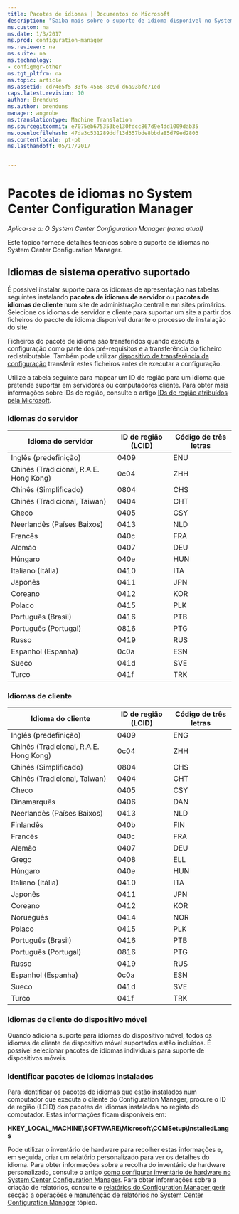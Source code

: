 ```yaml
---
title: Pacotes de idiomas | Documentos do Microsoft
description: "Saiba mais sobre o suporte de idioma disponível no System Center Configuration Manager."
ms.custom: na
ms.date: 1/3/2017
ms.prod: configuration-manager
ms.reviewer: na
ms.suite: na
ms.technology:
- configmgr-other
ms.tgt_pltfrm: na
ms.topic: article
ms.assetid: cd74e5f5-33f6-4566-8c9d-d6a93bfe71ed
caps.latest.revision: 10
author: Brenduns
ms.author: brenduns
manager: angrobe
ms.translationtype: Machine Translation
ms.sourcegitcommit: e7075eb675353be130fdcc867d9e4dd1009dab35
ms.openlocfilehash: 47da3c531289ddf13d357bde8bbda85d79ed2803
ms.contentlocale: pt-pt
ms.lasthandoff: 05/17/2017


---
```

# <a name="language-packs-in-system-center-configuration-manager"></a>Pacotes de idiomas no System Center Configuration Manager

*Aplica-se a: O System Center Configuration Manager (ramo atual)*

Este tópico fornece detalhes técnicos sobre o suporte de idiomas no System Center Configuration Manager.  

## <a name="BKMK_SupLanguagePacks"></a>Idiomas de sistema operativo suportado  
 É possível instalar suporte para os idiomas de apresentação nas tabelas seguintes instalando **pacotes de idiomas de servidor** ou **pacotes de idiomas de cliente** num site de administração central e em sites primários. Selecione os idiomas de servidor e cliente para suportar um site a partir dos ficheiros do pacote de idioma disponível durante o processo de instalação do site.

 Ficheiros do pacote de idioma são transferidos quando executa a configuração como parte dos pré-requisitos e a transferência do ficheiro redistributable. Também pode utilizar [dispositivo de transferência da configuração](setup-downloader.md) transferir estes ficheiros antes de executar a configuração.   

 Utilize a tabela seguinte para mapear um ID de região para um idioma que pretende suportar em servidores ou computadores cliente. Para obter mais informações sobre IDs de região, consulte o artigo [IDs de região atribuídos pela Microsoft](http://go.microsoft.com/fwlink/p/?LinkId=252609).  

### <a name="server-languages"></a>Idiomas do servidor  

|Idioma do servidor|ID de região (LCID)|Código de três letras|  
|---------------------|------------------------|-----------------------|  
|Inglês (predefinição)|0409|ENU|  
|Chinês (Tradicional, R.A.E. Hong Kong)|0c04|ZHH|  
|Chinês (Simplificado)|0804|CHS|  
|Chinês (Tradicional, Taiwan)|0404|CHT|  
|Checo|0405|CSY|  
|Neerlandês (Países Baixos)|0413|NLD|  
|Francês|040c|FRA|  
|Alemão|0407|DEU|  
|Húngaro|040e|HUN|  
|Italiano (Itália)|0410|ITA|  
|Japonês|0411|JPN|  
|Coreano|0412|KOR|  
|Polaco|0415|PLK|  
|Português (Brasil)|0416|PTB|  
|Português (Portugal)|0816|PTG|  
|Russo|0419|RUS|  
|Espanhol (Espanha)|0c0a|ESN|  
|Sueco|041d|SVE|  
|Turco|041f|TRK|  

### <a name="client-languages"></a>Idiomas de cliente  

|Idioma do cliente|ID de região (LCID)|Código de três letras|  
|---------------------|------------------------|-----------------------|  
|Inglês (predefinição)|0409|ENG|  
|Chinês (Tradicional, R.A.E. Hong Kong)|0c04|ZHH|  
|Chinês (Simplificado)|0804|CHS|  
|Chinês (Tradicional, Taiwan)|0404|CHT|  
|Checo|0405|CSY|  
|Dinamarquês|0406|DAN|  
|Neerlandês (Países Baixos)|0413|NLD|  
|Finlandês|040b|FIN|  
|Francês|040c|FRA|  
|Alemão|0407|DEU|  
|Grego|0408|ELL|  
|Húngaro|040e|HUN|  
|Italiano (Itália)|0410|ITA|  
|Japonês|0411|JPN|  
|Coreano|0412|KOR|  
|Norueguês|0414|NOR|  
|Polaco|0415|PLK|  
|Português (Brasil)|0416|PTB|  
|Português (Portugal)|0816|PTG|  
|Russo|0419|RUS|  
|Espanhol (Espanha)|0c0a|ESN|  
|Sueco|041d|SVE|  
|Turco|041f|TRK|  

### <a name="mobile-device-client-languages"></a>Idiomas de cliente do dispositivo móvel  
 Quando adiciona suporte para idiomas do dispositivo móvel, todos os idiomas de cliente de dispositivo móvel suportados estão incluídos. É possível selecionar pacotes de idiomas individuais para suporte de dispositivos móveis.  

### <a name="identify-installed-language-packs"></a>Identificar pacotes de idiomas instalados  
Para identificar os pacotes de idiomas que estão instalados num computador que executa o cliente do Configuration Manager, procure o ID de região (LCID) dos pacotes de idiomas instalados no registo do computador. Estas informações ficam disponíveis em:

 **HKEY_LOCAL_MACHINE\SOFTWARE\Microsoft\CCMSetup\InstalledLangs**  

Pode utilizar o inventário de hardware para recolher estas informações e, em seguida, criar um relatório personalizado para ver os detalhes do idioma. Para obter informações sobre a recolha do inventário de hardware personalizado, consulte o artigo [como configurar inventário de hardware no System Center Configuration Manager](../../../../core/clients/manage/inventory/configure-hardware-inventory.md). Para obter informações sobre a criação de relatórios, consulte o [relatórios do Configuration Manager gerir](../../../../core/servers/manage/operations-and-maintenance-for-reporting.md#BKMK_ManageReports) secção a [operações e manutenção de relatórios no System Center Configuration Manager](../../../../core/servers/manage/operations-and-maintenance-for-reporting.md) tópico.  

